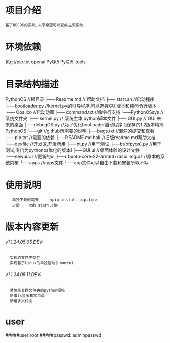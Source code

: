 
# 项目介绍
    基于BBCOS的系统,未来希望可以变成主流系统
 
    
 
# 环境依赖
 见git/pip.txt
 openai
 PyQt5
 PyQt5-tools
 
# 目录结构描述
PythonOS  //根目录
    ├── Readme.md           // 帮助文档
    ├── start.sh   //启动程序
    ├──bootloader.py    //kernel.py的引导程序,可以选择GUI版本和纯命令行版本
    ├── Oos.ico    //启动动画
    ├── command.txt    //命令行支持
    └──PythonOSsys   //系统文件夹
       ├── kernel.py    // 系统主体 python脚本文件
       ├── GUI.py             // GUI,未来的桌面
       ├──debugOS.py //为了优化bootloader启动程序而保存的1.2版本精简PythonOS
    └──git   //github所需要的说明
       ├──bugs.txt    //漏洞的提交和查看
       ├──pip.txt      //需要的依赖
       ├──README.md.bak    //旧版readme.md帮助文档
    └──devfile    //开发区,开发所用
       ├──bt.py     //用于测试
       ├──bt(ofpyos).py    //用于测试,专门为pythonos优化的版本!
       ├──GUI.ui    //桌面体验的设计文件
       ├──newui.UI   //更新的ui
       ├──ubuntu-core-22-arm64+raspi.img.xz      //原本的系统内核
    └──apps     //apps文件
       └──app文件可以自由下载和安装所以不写
 
# 使用说明
       单独下载的需要     <pip install pip.txt>
       之后    <sh start.sh>
 
# 版本内容更新
###### v1.1.24.05.05.DEV: 
      实现跨文件夹交互
      实现基于Linux的单独启动(ubuntu) 

###### v1.1.24.05.11.DEV: 
      紧急修复跨文件夹的python报错
      新增ls显示真实目录
      新增多文件夹
      

# user
#####user:root
#####passwd: adminpasswd

